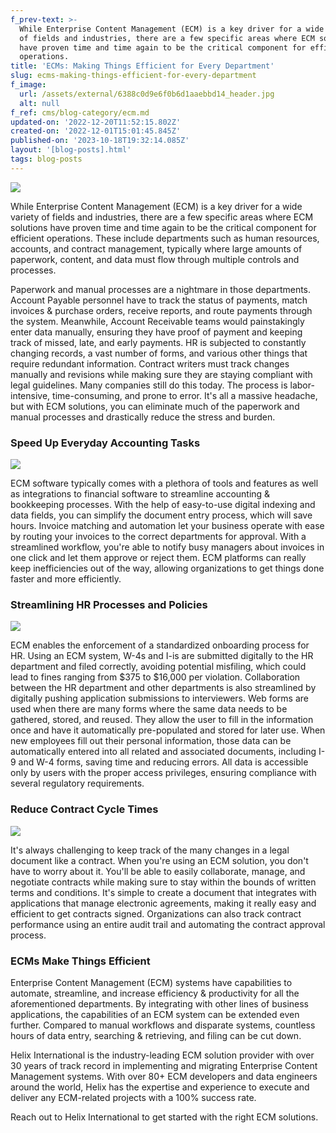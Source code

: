 ```yaml
---
f_prev-text: >-
  While Enterprise Content Management (ECM) is a key driver for a wide variety
  of fields and industries, there are a few specific areas where ECM solutions
  have proven time and time again to be the critical component for efficient
  operations.
title: 'ECMs: Making Things Efficient for Every Department'
slug: ecms-making-things-efficient-for-every-department
f_image:
  url: /assets/external/6388c0d9e6f0b6d1aaebbd14_header.jpg
  alt: null
f_ref: cms/blog-category/ecm.md
updated-on: '2022-12-20T11:52:15.802Z'
created-on: '2022-12-01T15:01:45.845Z'
published-on: '2023-10-18T19:32:14.085Z'
layout: '[blog-posts].html'
tags: blog-posts
---
```


![](/assets/external/6388c0d9e6f0b6d1aaebbd14_header.jpg)

While Enterprise Content Management (ECM) is a key driver for a wide variety of fields and industries, there are a few specific areas where ECM solutions have proven time and time again to be the critical component for efficient operations. These include departments such as human resources, accounts, and contract management, typically where large amounts of paperwork, content, and data must flow through multiple controls and processes.

Paperwork and manual processes are a nightmare in those departments. Account Payable personnel have to track the status of payments, match invoices & purchase orders, receive reports, and route payments through the system. Meanwhile, Account Receivable teams would painstakingly enter data manually, ensuring they have proof of payment and keeping track of missed, late, and early payments. HR is subjected to constantly changing records, a vast number of forms, and various other things that require redundant information. Contract writers must track changes manually and revisions while making sure they are staying compliant with legal guidelines. Many companies still do this today. The process is labor-intensive, time-consuming, and prone to error. It's all a massive headache, but with ECM solutions, you can eliminate much of the paperwork and manual processes and drastically reduce the stress and burden.

### Speed Up Everyday Accounting Tasks

![](/assets/external/6388c1457b4542319188f330_in-01.jpg)

ECM software typically comes with a plethora of tools and features as well as integrations to financial software to streamline accounting & bookkeeping processes. With the help of easy-to-use digital indexing and data fields, you can simplify the document entry process, which will save hours. Invoice matching and automation let your business operate with ease by routing your invoices to the correct departments for approval. With a streamlined workflow, you're able to notify busy managers about invoices in one click and let them approve or reject them. ECM platforms can really keep inefficiencies out of the way, allowing organizations to get things done faster and more efficiently.

### Streamlining HR Processes and Policies

![](/assets/external/6388c15153be2608ec00884d_in-02.jpg)

ECM enables the enforcement of a standardized onboarding process for HR. Using an ECM system, W-4s and I-is are submitted digitally to the HR department and filed correctly, avoiding potential misfiling, which could lead to fines ranging from $375 to $16,000 per violation. Collaboration between the HR department and other departments is also streamlined by digitally pushing application submissions to interviewers. Web forms are used when there are many forms where the same data needs to be gathered, stored, and reused. They allow the user to fill in the information once and have it automatically pre-populated and stored for later use. When new employees fill out their personal information, those data can be automatically entered into all related and associated documents, including I-9 and W-4 forms, saving time and reducing errors. All data is accessible only by users with the proper access privileges, ensuring compliance with several regulatory requirements.

### Reduce Contract Cycle Times

![](/assets/external/6388c18b393d3b384cab8321_in-03.jpg)

It's always challenging to keep track of the many changes in a legal document like a contract. When you're using an ECM solution, you don't have to worry about it. You'll be able to easily collaborate, manage, and negotiate contracts while making sure to stay within the bounds of written terms and conditions. It's simple to create a document that integrates with applications that manage electronic agreements, making it really easy and efficient to get contracts signed. Organizations can also track contract performance using an entire audit trail and automating the contract approval process.

### ECMs Make Things Efficient

Enterprise Content Management (ECM) systems have capabilities to automate, streamline, and increase efficiency & productivity for all the aforementioned departments. By integrating with other lines of business applications, the capabilities of an ECM system can be extended even further. Compared to manual workflows and disparate systems, countless hours of data entry, searching & retrieving, and filing can be cut down. 

Helix International is the industry-leading ECM solution provider with over 30 years of track record in implementing and migrating Enterprise Content Management systems. With over 80+ ECM developers and data engineers around the world, Helix has the expertise and experience to execute and deliver any ECM-related projects with a 100% success rate.

Reach out to Helix International to get started with the right ECM solutions.

‍
